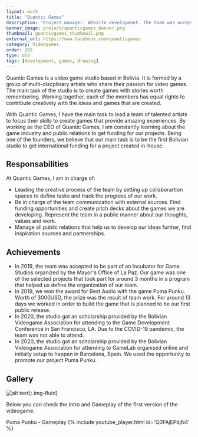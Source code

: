```yaml
---
layout: work
title: "Quantic Games"
description: 'Project manager. Website development. The team was accepted in an Incubator of the City Hall of La Paz during 2019. The game “Puma Punku" won the award for “Best Audio” at ExpoBix 2019.'
banner_image: project/quanticgames_banner.png
thumbnail: quanticgames_thumbnail.png
external_url: https://www.facebook.com/quanticgames
category: Videogames
order: 202
type: old
tags: [development, games, drawing]
---
```


Quantic Games is a video game studio based in Bolivia. It is formed by a group of multi-discplinary artists who share their passion for video games. The main task of the studio is to create games with stories worth remembering. Working together, each of the members has equal rights to contribute creatively with the ideas and games that are created.

With Quantic Games, I have the main task to lead a team of talented artists to focus their skills to create games that provide amazing experiences. By working as the CEO of Quantic Games, I am constantly learning about the game industry and public relations to get funding for our projects. Being one of the founders, we believe that our main task is to be the first Bolivian studio to get international funding for a project created in-house.

## Responsabilities
At Quantic Games, I am in charge of:
- Leading the creative process of the team by setting up collaborartion spaces to define tasks and track the progress of our work.
- Be in charge of the team communication with external sources. Find funding opportunities and create pitch decks about the games we are developing. Represent the team in a public manner about our thoughts, values and work.
- Manage all public relations that help us to develop our ideas further, find inspiration sources and partnerships.

## Achievements
- In 2019, the team was accepted to be part of an Incubator for Game Studios organized by the Mayor's Office of La Paz. Our game was one of the selected projects that took part for around 3 months in a program that helped us define the organization of our team.
- In 2019, we won the award for Best Audio with the game Puma Punku. Worth of 3000USD, the prize was the result of team work. For around 13 days we worked in order to build the game that is planned to be our first public release.
- In 2020, the studio got an scholarship provided by the Bolivian Videogame Association for attending to the Game Development Conference in San Francisco, LA. Due to the COVID-19 pandemic, the team was not able to attend.
- In 2020, the studio got an scholarship provided by the Bolivian Videogame Association for attending to GameLab organised online and initially setup to happen in Barcelona, Spain. We used the opportunity to promote our project Puma Punku.

## Gallery
![alt text]({{site.baseurl}}/assets/images/project/quantic_1.jpg "ExpoBix winners"){:.img-fluid}

Below you can check the Intro and Gameplay of the first version of the videogame.

Puma Punku - Gameplay
{% include youtube_player.html id='Q0FAjEPbjN4' %}
